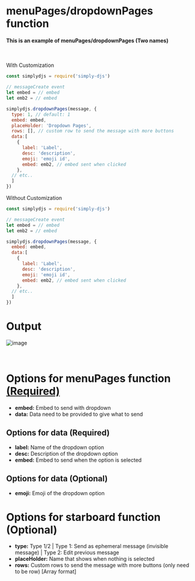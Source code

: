 # menuPages/dropdownPages function
#### This is an example of menuPages/dropdownPages (Two names)
<br>

With Customization
```js
const simplydjs = require('simply-djs')

// messageCreate event
let embed = // embed
let emb2 = // embed

simplydjs.dropdownPages(message, {
  type: 1, // default: 1
  embed: embed,
  placeHolder: 'Dropdown Pages',
  rows: [], // custom row to send the message with more buttons
  data:[
    {
      label: 'Label',
      desc: 'description',
      emoji: 'emoji id',
      embed: emb2, // embed sent when clicked
    }, 
  // etc..
  ]
})

```

Without Customization
```js
const simplydjs = require('simply-djs')

// messageCreate event
let embed = // embed
let emb2 = // embed

simplydjs.dropdownPages(message, {
  embed: embed,
  data:[
    {
      label: 'Label',
      desc: 'description',
      emoji: 'emoji id',
      embed: emb2, // embed sent when clicked
    }, 
  // etc..
  ]
})

```

# Output
![image](https://user-images.githubusercontent.com/71836991/129902270-328bb8c3-f3f0-4d97-a4bc-28e309f565b8.png)

<br>

# Options for menuPages function [(Required)](https://github.com/Rahuletto/simply-djs/blob/main/Examples/menuPages.md)
- **embed:** Embed to send with dropdown
- **data:** Data need to be provided to give what to send

## Options for data (Required)
- **label:** Name of the dropdown option
- **desc:** Description of the dropdown option
- **embed:** Embed to send when the option is selected

## Options for data (Optional)
- **emoji:** Emoji of the dropdown option

# Options for starboard function (Optional)
- **type:** Type 1/2 | Type 1: Send as ephemeral message (invisible message) | Type 2: Edit previous message
- **placeHolder:** Name that shows when nothing is selected
- **rows:** Custom rows to send the message with more buttons (only need to be row) [Array format]
